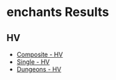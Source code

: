 # enchants Results
## HV
- [Composite - HV](results/Results_Composite_hv.md)
- [Single - HV](results/Results_Single_hv.md)
- [Dungeons - HV](results/Results_Dungeons_hv.md)
